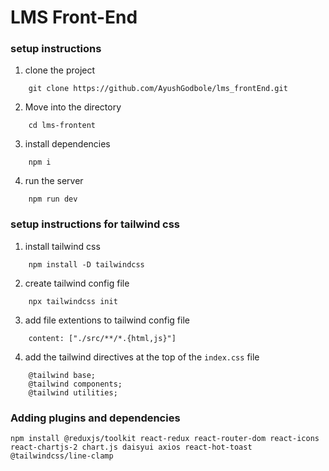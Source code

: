 # LMS Front-End

### setup instructions

1. clone the project

```
    git clone https://github.com/AyushGodbole/lms_frontEnd.git

```
2. Move into the directory

```
    cd lms-frontent

```

3. install dependencies
```
    npm i

```

4. run the server
```
    npm run dev

```

### setup instructions for tailwind css

1. install tailwind css
```
    npm install -D tailwindcss

```

2. create tailwind config file
```
    npx tailwindcss init

```

3. add file extentions to tailwind config file
```
    content: ["./src/**/*.{html,js}"]

```

4. add the tailwind directives at the top of the `index.css` file
```
    @tailwind base;
    @tailwind components;
    @tailwind utilities;

```

### Adding plugins and dependencies
```
npm install @reduxjs/toolkit react-redux react-router-dom react-icons react-chartjs-2 chart.js daisyui axios react-hot-toast @tailwindcss/line-clamp

```
